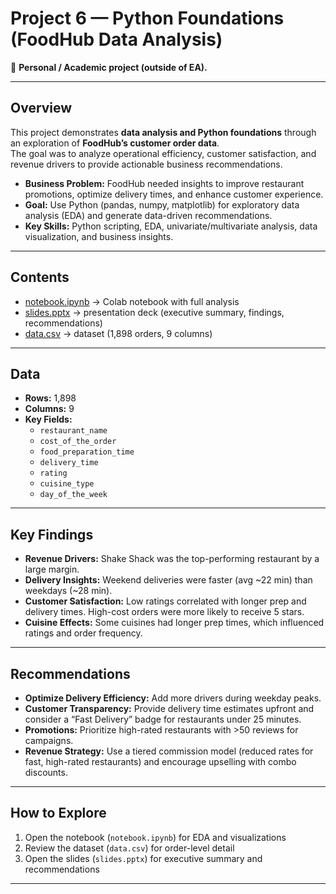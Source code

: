 # Project 6 — Python Foundations (FoodHub Data Analysis)

📌 **Personal / Academic project (outside of EA).**

---

## Overview
This project demonstrates **data analysis and Python foundations** through an exploration of **FoodHub’s customer order data**.  
The goal was to analyze operational efficiency, customer satisfaction, and revenue drivers to provide actionable business recommendations.

- **Business Problem:** FoodHub needed insights to improve restaurant promotions, optimize delivery times, and enhance customer experience.  
- **Goal:** Use Python (pandas, numpy, matplotlib) for exploratory data analysis (EDA) and generate data-driven recommendations.  
- **Key Skills:** Python scripting, EDA, univariate/multivariate analysis, data visualization, and business insights.  

---

## Contents
- [notebook.ipynb](./notebook.ipynb) → Colab notebook with full analysis  
- [slides.pptx](./slides.pptx) → presentation deck (executive summary, findings, recommendations)  
- [data.csv](./data.csv) → dataset (1,898 orders, 9 columns)  

---

## Data
- **Rows:** 1,898  
- **Columns:** 9  
- **Key Fields:**  
  - `restaurant_name`  
  - `cost_of_the_order`  
  - `food_preparation_time`  
  - `delivery_time`  
  - `rating`  
  - `cuisine_type`  
  - `day_of_the_week`  

---

## Key Findings
- **Revenue Drivers:** Shake Shack was the top-performing restaurant by a large margin.  
- **Delivery Insights:** Weekend deliveries were faster (avg ~22 min) than weekdays (~28 min).  
- **Customer Satisfaction:** Low ratings correlated with longer prep and delivery times. High-cost orders were more likely to receive 5 stars.  
- **Cuisine Effects:** Some cuisines had longer prep times, which influenced ratings and order frequency.  

---

## Recommendations
- **Optimize Delivery Efficiency:** Add more drivers during weekday peaks.  
- **Customer Transparency:** Provide delivery time estimates upfront and consider a “Fast Delivery” badge for restaurants under 25 minutes.  
- **Promotions:** Prioritize high-rated restaurants with >50 reviews for campaigns.  
- **Revenue Strategy:** Use a tiered commission model (reduced rates for fast, high-rated restaurants) and encourage upselling with combo discounts.  

---

## How to Explore
1. Open the notebook (`notebook.ipynb`) for EDA and visualizations  
2. Review the dataset (`data.csv`) for order-level detail  
3. Open the slides (`slides.pptx`) for executive summary and recommendations  

---
